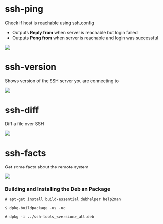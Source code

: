 ssh-ping
========
Check if host is reachable using ssh_config

* Outputs **Reply from** when server is reachable but login failed
* Outputs **Pong from** when server is reachable and login was successful

![](https://raw.githubusercontent.com/vaporup/ssh-tools/master/demos/ssh-ping.gif)

ssh-version
===========
Shows version of the SSH server you are connecting to

![](https://raw.githubusercontent.com/vaporup/ssh-tools/master/demos/ssh-version.gif)

ssh-diff
=========
Diff a file over SSH

![](https://raw.githubusercontent.com/vaporup/ssh-tools/master/demos/ssh-diff.gif)

ssh-facts
=========
Get some facts about the remote system

![](https://raw.githubusercontent.com/vaporup/ssh-tools/master/demos/ssh-facts.gif)

### Building and Installing the Debian Package
  ~~~~
  # apt-get install build-essential debhelper help2man

  $ dpkg-buildpackage -us -uc

  # dpkg -i ../ssh-tools_<version>_all.deb
  ~~~~
